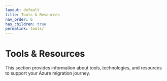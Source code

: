 ```yaml
---
layout: default
title: Tools & Resources
nav_order: 6
has_children: true
permalink: tools/
---
```


# Tools & Resources

This section provides information about tools, technologies, and resources to support your Azure migration journey.